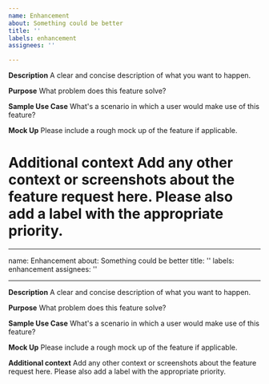 ```yaml
---
name: Enhancement
about: Something could be better
title: ''
labels: enhancement
assignees: ''

---
```


**Description**
A clear and concise description of what you want to happen.

**Purpose**
What problem does this feature solve?

**Sample Use Case**
What's a scenario in which a user would make use of this feature?

**Mock Up**
Please include a rough mock up of the feature if applicable.

**Additional context**
Add any other context or screenshots about the feature request here. Please also add a label with the appropriate priority.
=======
---
name: Enhancement
about: Something could be better
title: ''
labels: enhancement
assignees: ''

---

**Description**
A clear and concise description of what you want to happen.

**Purpose**
What problem does this feature solve?

**Sample Use Case**
What's a scenario in which a user would make use of this feature?

**Mock Up**
Please include a rough mock up of the feature if applicable.

**Additional context**
Add any other context or screenshots about the feature request here. Please also add a label with the appropriate priority.
